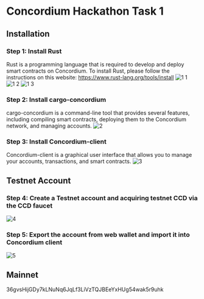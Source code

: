 # Concordium Hackathon Task 1
## Installation
### Step 1: Install Rust
Rust is a programming language that is required to develop and deploy smart contracts on Concordium. To install Rust, please follow the instructions on this website: https://www.rust-lang.org/tools/install
![1 1](https://user-images.githubusercontent.com/99596115/220268351-1dd408c6-dd05-4558-ac68-c10d8f36f0a6.png)
![1 2](https://user-images.githubusercontent.com/99596115/220268508-718173d3-58af-47f3-b403-a00cc39ba818.png)
![1 3](https://user-images.githubusercontent.com/99596115/220268554-1064197d-0d79-4f6d-8a5d-a15d8d3ac47e.png)

### Step 2: Install cargo-concordium
cargo-concordium is a command-line tool that provides several features, including compiling smart contracts, deploying them to the Concordium network, and managing accounts. 
![2](https://user-images.githubusercontent.com/99596115/220268611-96524870-bbdd-465d-8a03-5bc3f8365a74.png)

### Step 3: Install Concordium-client
Concordium-client is a graphical user interface that allows you to manage your accounts, transactions, and smart contracts.
![3](https://user-images.githubusercontent.com/99596115/220268681-c35b011d-c05a-485b-8818-5123b6064781.png)

## Testnet Account
### Step 4: Create a Testnet account and acquiring testnet CCD via the CCD faucet
![4](https://user-images.githubusercontent.com/99596115/220268708-e628376b-621b-4e85-888c-977ef68047d1.png)

### Step 5: Export the account from web wallet and import it into Concordium client
![5](https://user-images.githubusercontent.com/99596115/220268728-03e394b6-a59f-4d44-8740-d7622ee00999.png)

## Mainnet
36gvsHijGDy7kLNuNq6JqLf3LiVzTQJBEeYxHUg54wak5r9uhk
